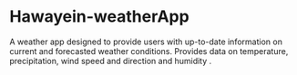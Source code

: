 # Hawayein-weatherApp
A weather app designed to provide users with up-to-date information on current and forecasted weather conditions. Provides data on temperature, precipitation, wind speed and direction and humidity .  
